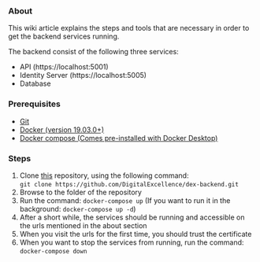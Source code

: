 ### About
This wiki article explains the steps and tools that are necessary in order to get the backend services running.  

The backend consist of the following three services:
- API (https://localhost:5001)
- Identity Server (https://localhost:5005)
- Database

### Prerequisites
- [Git](https://git-scm.com/book/en/v2/Getting-Started-Installing-Git)
- [Docker (version 19.03.0+)](https://docs.docker.com/get-docker/)
- [Docker compose (Comes pre-installed with Docker Desktop)](https://docs.docker.com/compose/install/)

### Steps
1. Clone [this](https://github.com/DigitalExcellence/dex-backend) repository, using the following command:   
```git clone https://github.com/DigitalExcellence/dex-backend.git```
2. Browse to the folder of the repository
3. Run the command: `docker-compose up` (If you want to run it in the background: `docker-compose up -d`)
4. After a short while, the services should be running and accessible on the urls mentioned in the about section
5. When you visit the urls for the first time, you should trust the certificate
6. When you want to stop the services from running, run the command: `docker-compose down`